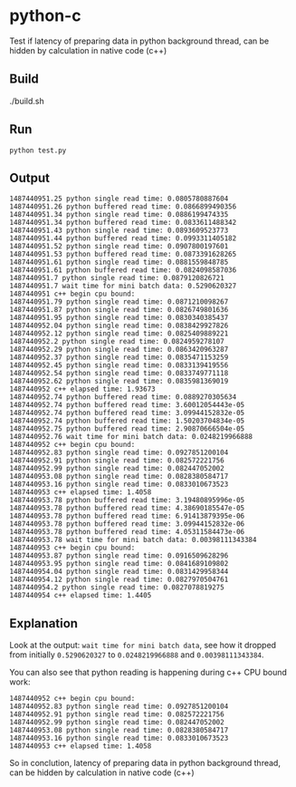 # python-c
Test if latency of preparing data in python background thread, can be hidden by calculation in native code (c++)

## Build
./build.sh

## Run
```
python test.py
```

## Output
```
1487440951.25 python single read time: 0.0805780887604
1487440951.26 python buffered read time: 0.0866899490356
1487440951.34 python single read time: 0.0886199474335
1487440951.34 python buffered read time: 0.0833611488342
1487440951.43 python single read time: 0.0893609523773
1487440951.44 python buffered read time: 0.0993311405182
1487440951.52 python single read time: 0.0907800197601
1487440951.53 python buffered read time: 0.0873391628265
1487440951.61 python single read time: 0.0881559848785
1487440951.61 python buffered read time: 0.0824098587036
1487440951.7 python single read time: 0.0879120826721
1487440951.7 wait time for mini batch data: 0.5290620327
1487440951 c++ begin cpu bound: 
1487440951.79 python single read time: 0.0871210098267
1487440951.87 python single read time: 0.0826749801636
1487440951.95 python single read time: 0.0830340385437
1487440952.04 python single read time: 0.0838429927826
1487440952.12 python single read time: 0.0825409889221
1487440952.2 python single read time: 0.0824959278107
1487440952.29 python single read time: 0.0863420963287
1487440952.37 python single read time: 0.0835471153259
1487440952.45 python single read time: 0.0833139419556
1487440952.54 python single read time: 0.0833749771118
1487440952.62 python single read time: 0.0835981369019
1487440952 c++ elapsed time: 1.93673
1487440952.74 python buffered read time: 0.0889270305634
1487440952.74 python buffered read time: 3.60012054443e-05
1487440952.74 python buffered read time: 3.09944152832e-05
1487440952.74 python buffered read time: 1.50203704834e-05
1487440952.75 python buffered read time: 2.90870666504e-05
1487440952.76 wait time for mini batch data: 0.0248219966888
1487440952 c++ begin cpu bound: 
1487440952.83 python single read time: 0.0927851200104
1487440952.91 python single read time: 0.082572221756
1487440952.99 python single read time: 0.082447052002
1487440953.08 python single read time: 0.0828380584717
1487440953.16 python single read time: 0.0833010673523
1487440953 c++ elapsed time: 1.4058
1487440953.78 python buffered read time: 3.19480895996e-05
1487440953.78 python buffered read time: 4.38690185547e-05
1487440953.78 python buffered read time: 6.91413879395e-06
1487440953.78 python buffered read time: 3.09944152832e-06
1487440953.78 python buffered read time: 4.05311584473e-06
1487440953.78 wait time for mini batch data: 0.00398111343384
1487440953 c++ begin cpu bound: 
1487440953.87 python single read time: 0.0916509628296
1487440953.95 python single read time: 0.0841689109802
1487440954.04 python single read time: 0.0831429958344
1487440954.12 python single read time: 0.0827970504761
1487440954.2 python single read time: 0.0827078819275
1487440954 c++ elapsed time: 1.4405
```

## Explanation

Look at the output: `wait time for mini batch data`, see how it dropped from initially `0.5290620327` to `0.0248219966888` and `0.00398111343384`.

You can also see that python reading is happening during c++ CPU bound work:

```
1487440952 c++ begin cpu bound: 
1487440952.83 python single read time: 0.0927851200104
1487440952.91 python single read time: 0.082572221756
1487440952.99 python single read time: 0.082447052002
1487440953.08 python single read time: 0.0828380584717
1487440953.16 python single read time: 0.0833010673523
1487440953 c++ elapsed time: 1.4058
```

So in conclution, latency of preparing data in python background thread, can be hidden by calculation in native code (c++)

